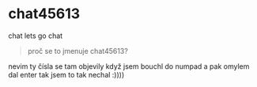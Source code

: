# chat45613
chat
lets go chat

> proč se to jmenuje chat45613?

nevim ty čísla se tam objevily když jsem bouchl do numpad a pak omylem dal enter tak jsem to tak nechal :))))
